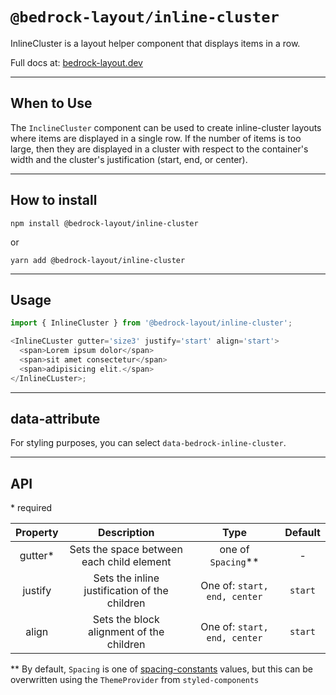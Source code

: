 # `@bedrock-layout/inline-cluster`

InlineCluster is a layout helper component that displays items in a row.

Full docs at: [bedrock-layout.dev](https://bedrock-layout.dev/)

---

## When to Use

The `InclineCluster` component can be used to create inline-cluster layouts where items are displayed in a single row. If the number of items is too large, then they are displayed in a cluster with respect to the container's width and the cluster's justification (start, end, or center).

---

## How to install

`npm install @bedrock-layout/inline-cluster`

or

`yarn add @bedrock-layout/inline-cluster`

---

## Usage

```javascript
import { InlineCluster } from '@bedrock-layout/inline-cluster';

<InlineCLuster gutter='size3' justify='start' align='start'>
  <span>Lorem ipsum dolor</span>
  <span>sit amet consectetur</span>
  <span>adipisicing elit.</span>
</InlineCLuster>;
```

---

## data-attribute

For styling purposes, you can select `data-bedrock-inline-cluster`.

---

## API

\* required

| Property |                  Description                  |             Type             | Default |
| :------: | :-------------------------------------------: | :--------------------------: | :-----: |
| gutter\* |   Sets the space between each child element   |     one of `Spacing`\*\*     |    -    |
| justify  | Sets the inline justification of the children | One of: `start, end, center` | `start` |
|  align   |   Sets the block alignment of the children    | One of: `start, end, center` | `start` |

\*\* By default, `Spacing` is one of [spacing-constants](https://github.com/Bedrock-Layouts/Bedrock/tree/main/packages/spacing-constants) values, but this can be overwritten using the `ThemeProvider` from `styled-components`
